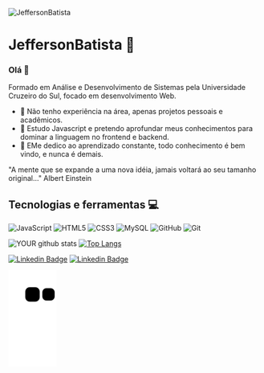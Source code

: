 <p align="left"><img src="https://komarev.com/ghpvc/?username=JeffersonBatista" alt="JeffersonBatista" /></p>

# JeffersonBatista 🚀

### Olá 👋

Formado em Análise e Desenvolvimento de Sistemas pela Universidade Cruzeiro do Sul, focado em desenvolvimento Web.

- 🔭 Não tenho experiência na área, apenas projetos pessoais e acadêmicos.
- 🌱 Estudo Javascript e pretendo aprofundar meus conhecimentos para dominar a linguagem no frontend e backend.
- 🤝 EMe dedico ao aprendizado constante, todo conhecimento é bem vindo, e nunca é demais.

"A mente que se expande a uma nova idéia, jamais voltará ao seu tamanho original..." Albert Einstein

## Tecnologias e ferramentas 💻
![JavaScript](https://img.shields.io/badge/javascript-%23323330.svg?style=for-the-badge&logo=javascript&logoColor=%23F7DF1E)
![HTML5](https://img.shields.io/badge/html5-%23E34F26.svg?style=for-the-badge&logo=html5&logoColor=white)
![CSS3](https://img.shields.io/badge/css3-%231572B6.svg?style=for-the-badge&logo=css3&logoColor=white)
![MySQL](https://img.shields.io/badge/mysql-%2300f.svg?style=for-the-badge&logo=mysql&logoColor=white)
![GitHub](https://img.shields.io/badge/github-%23121011.svg?style=for-the-badge&logo=github&logoColor=white)
![Git](https://img.shields.io/badge/git-%23F05033.svg?style=for-the-badge&logo=git&logoColor=white)

![YOUR github stats](https://github-readme-stats.vercel.app/api?username=JeffersonBatista&show_icons=true&theme=dark)
[![Top Langs](https://github-readme-stats.vercel.app/api/top-langs/?username=JeffersonBatista&layout=compact&theme=dark)](https://github.com/anuraghazra/github-readme-stats)

[![Linkedin Badge](https://img.shields.io/badge/linkedin-%230077B5.svg?&style=for-the-badge&logo=linkedin&logoColor=white&link=https://www.linkedin.com/in/jefferson-sbatista/)](https://www.linkedin.com/in/jefferson-sbatista/) [![Linkedin Badge](https://img.shields.io/badge/WHATSAPP-%2325D366.svg?&style=for-the-badge&logo=whatsapp&logoColor=white&link=https://wa.me/11988885940?text=sua%20mensagem)](https://wa.me/5511988885940?text=sua%20mensagem)

![Snake animation](https://github.com/rafaballerini/rafaballerini/blob/output/github-contribution-grid-snake.svg)

